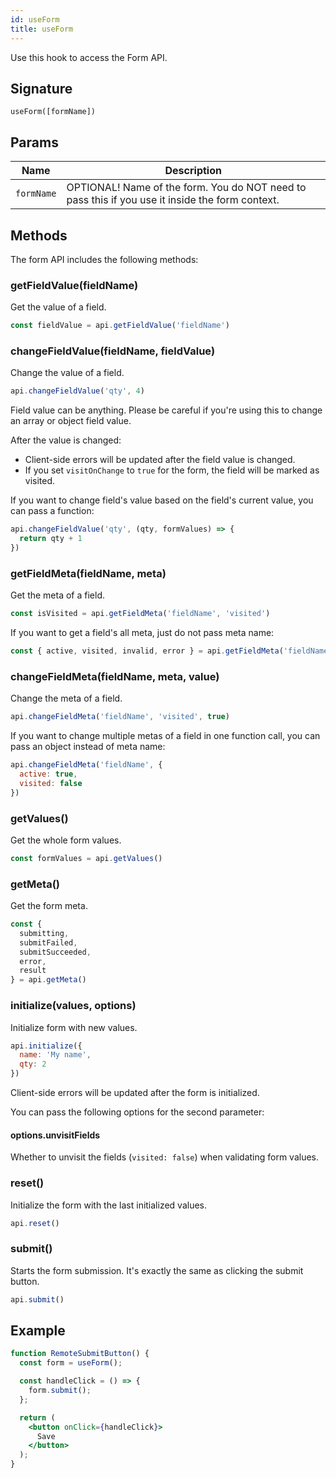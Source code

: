 ```yaml
---
id: useForm
title: useForm
---
```


Use this hook to access the Form API.

## Signature

`useForm([formName])`

## Params

| Name        | Description |
| ----------- | ----------- |
| `formName`  | OPTIONAL! Name of the form. You do NOT need to pass this if you use it inside the form context. |


## Methods

The form API includes the following methods:


### getFieldValue(fieldName)

Get the value of a field.

```js
const fieldValue = api.getFieldValue('fieldName')
```


### changeFieldValue(fieldName, fieldValue)

Change the value of a field.

```js
api.changeFieldValue('qty', 4)
```

Field value can be anything. Please be careful if you're using this to change an array or object field value.

After the value is changed:

- Client-side errors will be updated after the field value is changed.
- If you set `visitOnChange` to `true` for the form, the field will be marked as visited.

If you want to change field's value based on the field's current value, you can pass a function:

```js
api.changeFieldValue('qty', (qty, formValues) => {
  return qty + 1
})
```


### getFieldMeta(fieldName, meta)

Get the meta of a field.

```js
const isVisited = api.getFieldMeta('fieldName', 'visited')
```

If you want to get a field's all meta, just do not pass meta name:

```js
const { active, visited, invalid, error } = api.getFieldMeta('fieldName')
```


### changeFieldMeta(fieldName, meta, value)

Change the meta of a field.

```js
api.changeFieldMeta('fieldName', 'visited', true)
```

If you want to change multiple metas of a field in one function call, 
you can pass an object instead of meta name:

```js
api.changeFieldMeta('fieldName', {
  active: true,
  visited: false
})
```


### getValues()

Get the whole form values.

```js
const formValues = api.getValues()
```


### getMeta()

Get the form meta.

```js
const {
  submitting,
  submitFailed,
  submitSucceeded,
  error,
  result
} = api.getMeta()
```


### initialize(values, options)

Initialize form with new values.

```js
api.initialize({
  name: 'My name',
  qty: 2
})
```

Client-side errors will be updated after the form is initialized.

You can pass the following options for the second parameter:

#### options.unvisitFields

Whether to unvisit the fields (`visited: false`) when validating form values.


### reset()

Initialize the form with the last initialized values.

```js
api.reset()
```


### submit()

Starts the form submission. It's exactly the same as clicking the submit button.

```js
api.submit()
```


## Example

```jsx harmony
function RemoteSubmitButton() {
  const form = useForm();

  const handleClick = () => {
    form.submit();
  };

  return (
    <button onClick={handleClick}>
      Save
    </button>
  );
}
```
